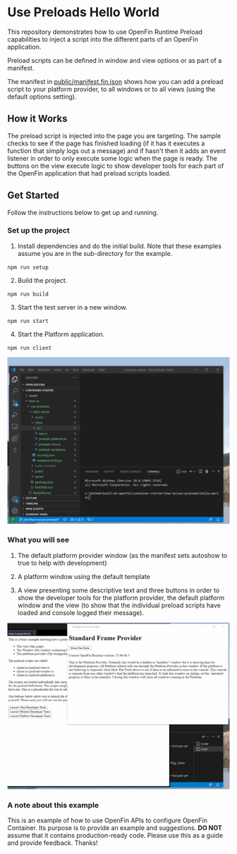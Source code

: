 # Use Preloads Hello World

This repository demonstrates how to use OpenFin Runtime Preload capabilities to inject a script into the different parts of an OpenFin application.

Preload scripts can be defined in window and view options or as part of a manifest.

The manifest in [public/manifest.fin.json](public/manifest.fin.json) shows how you can add a preload script to your platform provider, to all windows or to all views (using the default options setting).

## How it Works

The preload script is injected into the page you are targeting. The sample checks to see if the page has finished loading (if it has it executes a function that simply logs out a message) and if hasn't then it adds an event listener in order to only execute some logic when the page is ready. The buttons on the view execute logic to show developer tools for each part of the OpenFin application that had preload scripts loaded.

## Get Started

Follow the instructions below to get up and running.

### Set up the project

1. Install dependencies and do the initial build. Note that these examples assume you are in the sub-directory for the example.

```shell
npm run setup
```
2. Build the project.

```shell
npm run build
```

3. Start the test server in a new window.

```shell
npm run start
```

4. Start the Platform application.

```shell
npm run client
```

![installing, building and launching](./assets/container-starter-how-to-use-preload-hello-world-install.gif)

### What you will see

1. The default platform provider window (as the manifest sets autoshow to true to help with development)

2. A platform window using the default template

3. A view presenting some descriptive text and three buttons in order to show the developer tools for the platform provider, the default platform window and the view (to show that the individual preload scripts have loaded and console logged their message).

![installing, building and launching](./assets/container-starter-how-to-use-preload-hello-world-run.gif)

### A note about this example

This is an example of how to use OpenFin APIs to configure OpenFin Container. Its purpose is to provide an example and suggestions. **DO NOT** assume that it contains production-ready code. Please use this as a guide and provide feedback. Thanks!
